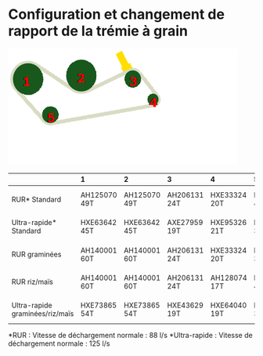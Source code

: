 # Configuration et changement de rapport de la trémie à grain

![Schéma de la courroie de la trémie à grain](../Images/image072.gif "Schéma de la courroie de la trémie à grain")

||1|2|3|4|5|Chaîne|
|:--|:--|:--|:--|:--|:--|:--|
|RUR* Standard|AH125070 49T|AH125070 49T|AH206131 24T|HXE33324 20T|HXE76913 46T|AXE55765 maillons ¾po x 198|
|Ultra-rapide* Standard|HXE63642 45T|HXE63642 45T|AXE27959 19T|HXE95326 21T|HXE63575 31T|AXE37810 maillons 1po x 156|
|RUR graminées|AH140001 60T |AH140001 60T |AH206131 24T|HXE33324 20T|HXE100784 34T|AXE56875 maillons ¾po x 204|
|RUR riz/maïs|AH140001 60T|AH140001 60T|AH206131 24T|AH128074 17T|HXE100785 40T|AXE56875 maillons ¾po x 204|
|Ultra-rapide graminées/riz/maïs|HXE73865 54T|HXE73865 54T|HXE43629 19T|HXE64040 19T|HXE63575 31T|AXE57022 maillons1pox 162|

*RUR : Vitesse de déchargement normale : 88 l/s
*Ultra-rapide : Vitesse de déchargement normale : 125 l/s